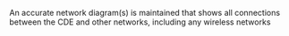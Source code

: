An accurate network diagram(s) is maintained that shows all connections between the CDE and other networks, including any wireless networks